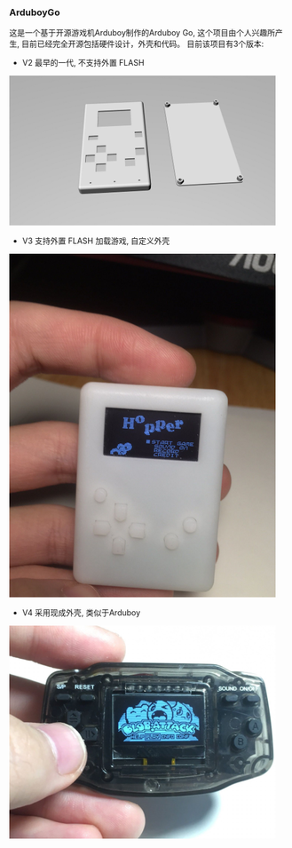 ### ArduboyGo

这是一个基于开源游戏机Arduboy制作的Arduboy Go, 这个项目由个人兴趣所产生, 目前已经完全开源包括硬件设计，外壳和代码。
目前该项目有3个版本:
  * V2 最早的一代, 不支持外置 FLASH
  
  <img width="480" src="V2/doc/3D_front.jpg"/>

  * V3 支持外置 FLASH 加载游戏, 自定义外壳
  
  <img width="480" src="V3/doc/arduboy3.png"/>

  * V4 采用现成外壳, 类似于Arduboy
  
  <img width="480" src="V4/doc/arduboy4.png"/>



